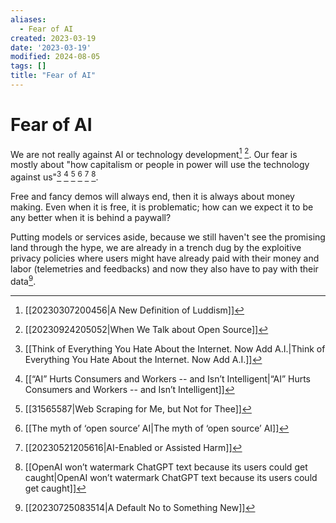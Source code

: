 ```yaml
---
aliases:
  - Fear of AI
created: 2023-03-19
date: '2023-03-19'
modified: 2024-08-05
tags: []
title: "Fear of AI"
---
```


# Fear of AI

We are not really against AI or technology development[^1] [^2]. Our fear is mostly about "how capitalism or people in power will use the technology against us"[^3] [^4] [^5] [^6] [^7] [^8].

Free and fancy demos will always end, then it is always about money making. Even when it is free, it is problematic; how can we expect it to be any better when it is behind a paywall?

Putting models or services aside, because we still haven't see the promising land through the hype, we are already in a trench dug by the exploitive privacy policies where users might have already paid with their money and labor (telemetries and feedbacks) and now they also have to pay with their data[^9].

[^1]: [[20230307200456|A New Definition of Luddism]]
[^2]: [[20230924205052|When We Talk about Open Source]]
[^3]: [[Think of Everything You Hate About the Internet. Now Add A.I.|Think of Everything You Hate About the Internet. Now Add A.I.]]
[^4]: [[“AI” Hurts Consumers and Workers -- and Isn’t Intelligent|“AI” Hurts Consumers and Workers -- and Isn’t Intelligent]]
[^5]: [[31565587|Web Scraping for Me, but Not for Thee]]
[^6]: [[The myth of ‘open source’ AI|The myth of ‘open source’ AI]]
[^7]: [[20230521205616|AI-Enabled or Assisted Harm]]
[^8]: [[OpenAI won’t watermark ChatGPT text because its users could get caught|OpenAI won’t watermark ChatGPT text because its users could get caught]]
[^9]: [[20230725083514|A Default No to Something New]]